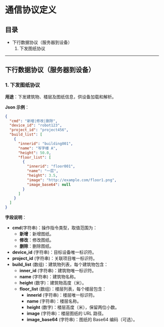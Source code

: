 # 通信协议定义

## 目录
- 下行数据协议（服务器到设备）
  1. 下发图纸协议

---

## 下行数据协议（服务器到设备）

### 1. 下发图纸协议
**用途**：下发建筑物、楼层及图纸信息，供设备加载和解析。

**Json 示例**：
```json
{
  "cmd": "新增|修改|删除",
  "device_id": "robot123",
  "project_id": "project456",
  "build_list": [
    {
      "innerid": "building001",
      "name": "写字楼 A",
      "height": 50.0,
      "floor_list": [
        {
          "innerid": "floor001",
          "name": "一层",
          "height": 3.5,
          "image": "http://example.com/floor1.png",
          "image_base64": null
        }
      ]
    }
  ]
}
```

**字段说明**：
- **cmd**(字符串)：操作指令类型，取值范围为：
  - **新增**：新增图纸。
  - **修改**：修改图纸。
  - **删除**：删除图纸。
- **device_id** (字符串)：目标设备唯一标识符。
- **project_id** (字符串)：关联项目唯一标识符。
- **build_list** (数组)：建筑物列表，每个建筑物包含：
  - **inner_id** (字符串)：建筑物唯一标识符。
  - **name** (字符串)：建筑物名称。
  - **height** (数字)：建筑物高度（米）。
  - **floor_list** (数组)：楼层列表，每个楼层包含：
    - **innerid** (字符串)：楼层唯一标识符。
    - **name** (字符串)：楼层名称。
    - **height** (数字)：楼层高度（米），保留两位小数。
    - **image** (字符串)：楼层图纸的 URL 路径。
    - **image_base64** (字符串)：图纸的 Base64 编码（可选）。


